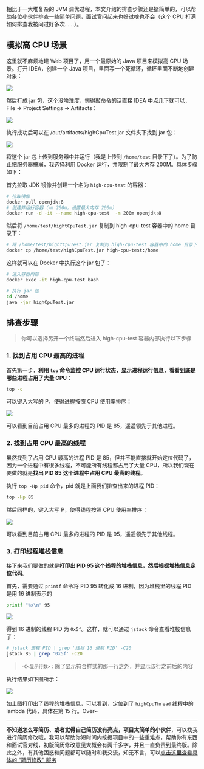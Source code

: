 相比于一大堆复杂的 JVM 调优过程，本文介绍的排查步骤还是挺简单的，可以帮助各位小伙伴排查一些简单问题，面试官问起来也好过啥也不会（这个 CPU 打满如何排查我被问过好多次......）。

## 模拟高 CPU 场景

这里就不麻烦地建 Web 项目了，用一个最原始的 Java 项目来模拟高 CPU 场景。打开 IDEA，创建一个 Java 项目，里面写一个死循环，循环里面不断地创建对象：

![](https://cs-wiki.oss-cn-shanghai.aliyuncs.com/img/image-20230305154226134.png)

然后打成 jar 包，这个没啥难度，懒得敲命令的话直接 IDEA 中点几下就可以，File -> Project Settings -> Artifacts：

![](https://cs-wiki.oss-cn-shanghai.aliyuncs.com/img/image-20230305151843163.png)

执行成功后可以在 /out/artifacts/highCpuTest.jar 文件夹下找到 jar 包：

![](https://cs-wiki.oss-cn-shanghai.aliyuncs.com/img/image-20230305152227546.png)

将这个 jar 包上传到服务器中并运行（我是上传到 `/home/test` 目录下了）。为了防止把服务器搞崩，我选择利用 Docker 运行，并限制了最大内存 200M。具体步骤如下：

首先拉取 JDK 镜像并创建一个名为 `high-cpu-test` 的容器：

```bash
# 拉取镜像
docker pull openjdk:8
# 创建并运行容器（-m 200m，设置最大内存 200m）
docker run -d -it --name high-cpu-test  -m 200m openjdk:8
```

然后将 `/home/test/hightCpuTest.jar` 复制到 high-cpu-test 容器中的 home 目录下：

```bash
# 将 /home/test/hightCpuTest.jar 复制到 high-cpu-test 容器中的 home 目录下
docker cp /home/test/highCpuTest.jar high-cpu-test:/home
```

这样就可以在 Docker 中执行这个 jar 包了：

```bash
# 进入容器内部
docker exec -it high-cpu-test bash

# 执行 jar 包
cd /home
java -jar highCpuTest.jar
```

## 排查步骤

> 你可以选择另开一个终端然后进入 high-cpu-test 容器内部执行以下步骤

### 1. 找到占用 CPU 最高的进程

首先第一步，**利用 `top` 命令监控 CPU 运行状态，显示进程运行信息，看看到底是哪些进程占用了大量 CPU**：

```bash
top -c
```

可以键入大写的 P，使得进程按照 CPU 使用率排序：

![](https://cs-wiki.oss-cn-shanghai.aliyuncs.com/img/image-20230305152801606.png)

可以看到目前占用 CPU 最多的进程的 PID 是 85，遥遥领先于其他进程。

### 2. 找到占用 CPU 最高的线程

虽然找到了占用 CPU 最高的进程 PID 是 85，但并不能直接就开始定位代码了，因为一个进程中有很多线程，不可能所有线程都占用了大量 CPU，所以我们现在要做的就是**找出 PID 85 这个进程中占用 CPU 最高的线程**。

执行 `top -Hp pid` 命令，pid 就是上面我们排查出来的进程 PID：

```bash
top -Hp 85
```

然后同样的，键入大写 P，使得线程按照 CPU 使用率排序：

![](https://cs-wiki.oss-cn-shanghai.aliyuncs.com/img/image-20230305153159949.png)

可以看到目前占用 CPU 最多的进程的 PID 是 95，遥遥领先于其他线程。

### 3. 打印线程堆栈信息

接下来我们要做的就是**打印出 PID 95 这个线程的堆栈信息，然后根据堆栈信息定位代码**。

首先，需要通过 `printf` 命令将 PID 95 转化成 16 进制，因为堆栈里的线程 PID 是用 16 进制表示的

```bash
printf "%x\n" 95
```

![](https://cs-wiki.oss-cn-shanghai.aliyuncs.com/img/image-20230305153255084.png)

得到 16 进制的线程 PID 为 `0x5f`。这样，就可以通过 `jstack` 命令查看堆栈信息了：

```bash
# jstack 进程 PID | grep '线程 16 进制 PID' -C20
jstack 85 | grep '0x5f' -C20
```

> `-C<显示行数>` : 除了显示符合样式的那一行之外，并显示该行之前后的内容

执行结果如下图所示：

![](https://cs-wiki.oss-cn-shanghai.aliyuncs.com/img/image-20230305153404329.png)

如上图打印出了线程的堆栈信息，可以看到，定位到了 `highCpuThread` 线程中的 lambda 代码，具体在第 15 行。Over~

---

**不知道怎么写简历、或者觉得自己简历没有亮点，项目太简单的小伙伴**，可以找我进行简历修改哦，我可以帮助你短时间内挖掘项目中的一些重难点，帮助你有东西和面试官对线，初版简历修改意见大概会有两千多字，并且一直负责到最终版。除此之外，有其他困惑和问题都可以随时和我交流，知无不言，可以[点击这里查看具体的 “简历修改” 服务](https://mp.weixin.qq.com/s/fmYWGrZpl9a93_EWLyDO-A)